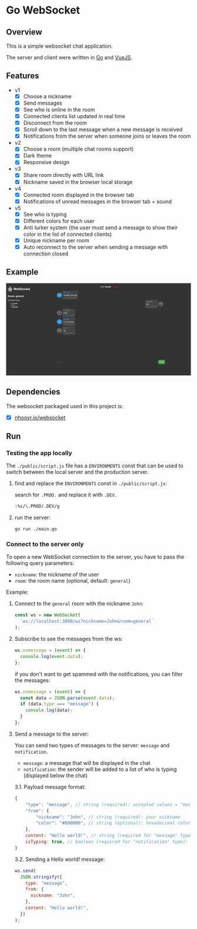 # Go WebSocket

## Overview

This is a simple websocket chat application.

The server and client were written in [Go](https://golang.org) and [VueJS](https://vuejs.org).

## Features

- v1
  - [x] Choose a nickname
  - [x] Send messages
  - [x] See who is online in the room
  - [x] Connected clients list updated in real time
  - [x] Disconnect from the room
  - [x] Scroll down to the last message when a new message is received
  - [x] Notifications from the server when someone joins or leaves the room

- v2
  - [x] Choose a room (multiple chat rooms support)
  - [x] Dark theme
  - [x] Responsive design

- v3
  - [x] Share room directly with URL link
  - [x] Nickname saved in the browser local storage

- v4
  - [x] Connected room displayed in the browser tab
  - [x] Notifications of unread messages in the browser tab + sound

- v5
  - [x] See who is typing
  - [x] Different colors for each user
  - [x] Anti lurker system (the user must send a message to show their color in the list of connected clients)
  - [x] Unique nickname per room
  - [x] Auto reconnect to the server when sending a message with connection closed

## Example

![example](./docs/example_darkmode.png)

## Dependencies

The websocket packaged used in this project is:

- [x] [nhooyr.io/websocket](https://github.com/nhooyr/websocket)

## Run

### Testing the app locally

The `./public/script.js` file has a `ENVIRONMENTS` const that can be used to
switch between the local server and the production server.

1. find and replace the `ENVIRONMENTS` const in `./public/script.js`:

   search for `.PROD.` and replace it with `.DEV.`

   ```bash
   :%s/\.PROD/.DEV/g
   ```

2. run the server:

   ```bash
   go run ./main.go
   ```

### Connect to the server only

To open a new WebSocket connection to the server, you have to pass the following query parameters:

- `nickname`: the nickname of the user
- `room`: the room name (optional, default: `general`)

Example:

1. Connect to the `general` room with the nickname `John`:

   ```javascript
   const ws = new WebSocket(
     `ws://localhost:3000/ws?nickname=John&room=general`
   );
   ```

2. Subscribe to see the messages from the ws:

   ```javascript
   ws.onmessage = (event) => {
     console.log(event.data);
   };
   ```

   if you don't want to get spammed with the notifications, you can filter the messages:

   ```javascript
   ws.onmessage = (event) => {
     const data = JSON.parse(event.data);
     if (data.type === "message") {
       console.log(data);
     }
   };
   ```

3. Send a message to the server:

   You can send two types of messages to the server: `message` and `notification`.

   - `message`: a message that will be displayed in the chat
   - `notification`: the sender will be added to a list of who is typing (displayed below the chat)

    3.1. Payload message format:

   ```javascript
   {
       "type": "message", // string (required): accepted values = "message", "notification"
       "from": {
           "nickname": "John", // string (required): your nickname
           "color": "#000000", // string (optional): hexadecimal color (default: #000000)
       },
       content: "Hello world!", // string (required for "message" type): the message content
       isTyping: true, // boolean (required for "notification" type): notifies other connected clients that you are typing
   }
   ```

   3.2. Sending a Hello world! message:

   ```javascript
   ws.send(
     JSON.stringify({
       type: "message",
       from: {
         nickname: "John",
       },
       content: "Hello world!",
     })
   );
   ```
